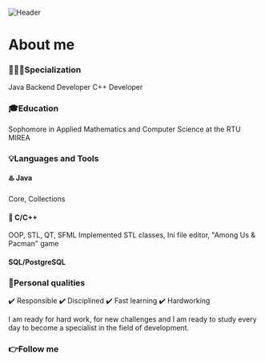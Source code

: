 ![Header](https://github.com/NemkoB/NemkoB/blob/main/assets/coworking-male-programmer.gif)


# About me
### 👨🏻‍💻Specialization
Java Backend Developer
C++ Developer

### 🎓Education
Sophomore in Applied Mathematics and Computer Science at the RTU MIREA

### 💡Languages and Tools

#### ♨️ Java
Core, Collections
#### 📌 C/C++
OOP, STL, QT, SFML
Implemented STL classes, Ini file editor, "Among Us & Pacman" game
#### SQL/PostgreSQL

### 💪Personal qualities
✔️ Responsible
✔️ Disciplined
✔️ Fast learning
✔️ Hardworking

I am ready for hard work, for new challenges and I am ready to study every day to become a specialist in the field of development.
### 👉Follow me
